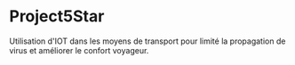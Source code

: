# Project5Star
Utilisation d'IOT dans les moyens de transport pour limité la propagation de virus et améliorer le confort voyageur.
